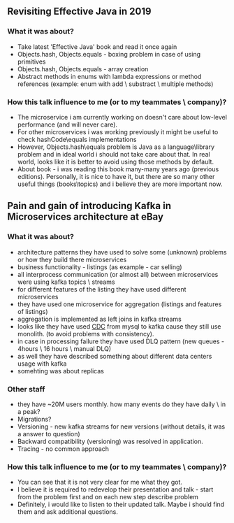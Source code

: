 
## Revisiting Effective Java in 2019
### What it was about?
- Take  latest 'Effective Java' book and read it once again
- Objects.hash, Objects.equals - boxing problem in case of using primitives
- Objects.hash, Objects.equals - array creation
- Abstract methods in enums with lambda expressions or method references
(example: enum with add \ substract \ multiple methods)

### How this talk influence to me (or to my teammates \ company)?
- The microservice i am currently working on doesn't care about low-level performance (and will never care).
- For other microservices i was working previously it might be useful to check hashCode\equals implementations
- However, Objects.hash\equals problem is Java as a language\library problem and in ideal world i should not take care about that. In real world, looks like it is better to avoid using those methods by default.
- About book - i was reading this book many-many years ago (previous editions).
Personally, it is nice to have it, but there are so many other useful things (books\topics) and i believe they are more important now.


## Pain and gain of introducing Kafka in Microservices architecture at eBay
### What it was about?
- architecture patterns they have used to solve some (unknown) problems or how they build there microservices
- business functionality - listings (as example - car selling)
- all interprocess communication (or almost all) between microservices were using kafka topics \ streams
- for different features of the listing they have used different microservices 
- they have used one microservice for aggregation (listings and features of listings)
- aggregation is implemented as left joins in kafka streams
- looks like they have used [CDC](https://en.wikipedia.org/wiki/Change_data_capture) from mysql to kafka cause they still use monolith.
(to avoid problems with consistency).
- in case in processing failure they have used DLQ pattern (new queues - 4hours \ 16 hours \ manual DLQ)
- as well they have described something about different data centers usage with kafka
- somehting was about replicas

### Other staff
- they have ~20M users monthly. how many events do they have daily \ in a peak?
- Migrations?
- Versioning - new kafka streams for new versions (without details, it was a answer to question)
- Backward compatibility (versioning) was resolved in application.
- Tracing - no common approach

### How this talk influence to me (or to my teammates \ company)?
- You can see that it is not very clear for me what they got. 
- I believe it is required to redevelop their presentation and talk - start from the problem first and on each new step describe problem
- Definitely, i would like to listen to their updated talk. Maybe i should find them and ask additional questions.
